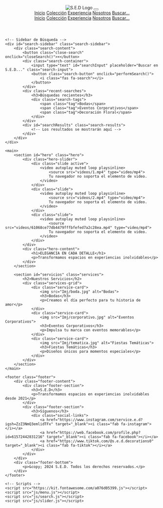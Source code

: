 <!DOCTYPE html>
<html lang="es">
<head>
    <meta charset="UTF-8">
    <meta name="viewport" content="width=device-width, initial-scale=1.0">
    <title>S.E.D. | Services Events Decorations</title>
    <link rel="stylesheet" href="Styles.css">
    <link rel="stylesheet" href="https://cdnjs.cloudflare.com/ajax/libs/font-awesome/6.0.0/css/all.min.css">
    <script type="text/javascript" src="https://cdn.jsdelivr.net/npm/@emailjs/browser@3/dist/email.min.js"></script>
</head>
<body>
    <header class="header">
        <div class="header-container">
            <div class="logo-nav">
                <img src="Imj/iCono/ICONO.png" alt="S.E.D Logo" class="logo-img">
                <button class="menu-toggle" aria-label="Menú">
                    <i class="fas fa-bars"></i>
                </button>
                <nav class="nav">
                    <a href="index.html" class="nav-link">Inicio</a>
                    <a href="coleccion.html" class="nav-link">Colección</a>
                    <a href="experiencia.html" class="nav-link">Experiencia</a>
                    <a href="about us.html" class="nav-link">Nosotros</a>
                    <a href="search.html" class="nav-link search-link">Buscar...</a>
                </nav>
            </div>
        </div>
        <!-- Navegación móvil -->
        <nav class="nav-mobile">
            <a href="index.html" class="nav-link">Inicio</a>
            <a href="coleccion.html" class="nav-link">Colección</a>
            <a href="experiencia.html" class="nav-link">Experiencia</a>
            <a href="about us.html" class="nav-link">Nosotros</a>
            <a href="search.html" class="nav-link">Buscar...</a>
        </nav>
    </header>

    <!-- Sidebar de Búsqueda -->
    <div id="search-sidebar" class="search-sidebar">
        <div class="search-content">
            <button class="close-search" onclick="closeSearch()">×</button>
            <div class="search-container">
                <input type="text" id="searchInput" placeholder="Buscar en S.E.D..." class="search-input">
                <button class="search-button" onclick="performSearch()">
                    <i class="fas fa-search"></i>
                </button>
            </div>
            <div class="recent-searches">
                <h3>Búsquedas recientes</h3>
                <div class="search-tags">
                    <span class="tag">Bodas</span>
                    <span class="tag">Eventos Corporativos</span>
                    <span class="tag">Decoración Floral</span>
                </div>
            </div>
            <div id="searchResults" class="search-results">
                <!-- Los resultados se mostrarán aquí -->
            </div>
        </div>
    </div>

    <main>
        <section id="hero" class="hero">
            <div class="hero-slider">
                <div class="slide active">
                    <video autoplay muted loop playsinline>
                        <source src="videos/1.mp4" type="video/mp4">
                        Tu navegador no soporta el elemento de video.
                    </video>
                </div>
                <div class="slide">
                    <video autoplay muted loop playsinline>
                        <source src="videos/2.mp4" type="video/mp4">
                        Tu navegador no soporta el elemento de video.
                    </video>
                </div>
                <div class="slide">
                    <video autoplay muted loop playsinline>
                        <source src="videos/61068ce77db4479fffbfefed7a2c28ea.mp4" type="video/mp4">
                        Tu navegador no soporta el elemento de video.
                    </video>
                </div>
            </div>
            <div class="hero-content">
                <h1>ELEGANCIA EN CADA DETALLE</h1>
                <p>Transformamos espacios en experiencias inolvidables</p>
            </div>
        </section>

        <section id="servicios" class="services">
            <h2>Nuestros Servicios</h2>
            <div class="services-grid">
                <div class="service-card">
                    <img src="Imj/boda.jpg" alt="Bodas">
                    <h3>Bodas</h3>
                    <p>Creamos el día perfecto para tu historia de amor</p>
                </div>
                <div class="service-card">
                    <img src="Imj/corporativo.jpg" alt="Eventos Corporativos">
                    <h3>Eventos Corporativos</h3>
                    <p>Impulsa tu marca con eventos memorables</p>
                </div>
                <div class="service-card">
                    <img src="Imj/tematica.jpg" alt="Fiestas Temáticas">
                    <h3>Fiestas Temáticas</h3>
                    <p>Diseños únicos para momentos especiales</p>
                </div>
            </div>
        </section>
    </main>

    <footer class="footer">
        <div class="footer-content">
            <div class="footer-section">
                <h3>S.E.D</h3>
                <p>Transformamos espacios en experiencias inolvidables desde 2021</p>
            </div>
            <div class="footer-section">
                <h3>Síguenos</h3>
                <div class="social-links">
                    <a href="https://www.instagram.com/service.e.d?igsh=ZzZ3NmQ3emlidTFx" target="_blank"><i class="fab fa-instagram"></i></a>
                    <a href="https://web.facebook.com/profile.php?id=61572442831216" target="_blank"><i class="fab fa-facebook"></i></a>
                    <a href="https://www.tiktok.com/@s.e.d.decorations0" target="_blank"><i class="fab fa-tiktok"></i></a>
                </div>
            </div>
        </div>
        <div class="footer-bottom">
            <p>&copy; 2024 S.E.D. Todos los derechos reservados.</p>
        </div>
    </footer>

    <!-- Scripts -->
    <script src="https://kit.fontawesome.com/a076d05399.js"></script>
    <script src="js/menu.js"></script>
    <script src="js/search.js"></script>
    <script src="js/slider.js"></script>
</body>
</html>
